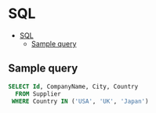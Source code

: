 # SQL

<!--ts-->
* [SQL](sql.md#sql)
   * [Sample query](sql.md#sample-query)

<!-- Added by: runner, at: Mon Jul  5 13:02:45 UTC 2021 -->

<!--te-->

## Sample query

```sql
SELECT Id, CompanyName, City, Country
  FROM Supplier
 WHERE Country IN ('USA', 'UK', 'Japan')
```
